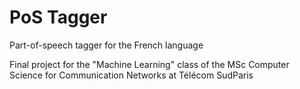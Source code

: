 # PoS Tagger
Part-of-speech tagger for the French language

Final project for the "Machine Learning" class of the MSc Computer Science for Communication Networks at Télécom SudParis
